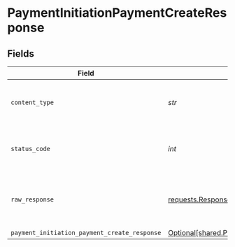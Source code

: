 # PaymentInitiationPaymentCreateResponse


## Fields

| Field                                                                                                                    | Type                                                                                                                     | Required                                                                                                                 | Description                                                                                                              |
| ------------------------------------------------------------------------------------------------------------------------ | ------------------------------------------------------------------------------------------------------------------------ | ------------------------------------------------------------------------------------------------------------------------ | ------------------------------------------------------------------------------------------------------------------------ |
| `content_type`                                                                                                           | *str*                                                                                                                    | :heavy_check_mark:                                                                                                       | HTTP response content type for this operation                                                                            |
| `status_code`                                                                                                            | *int*                                                                                                                    | :heavy_check_mark:                                                                                                       | HTTP response status code for this operation                                                                             |
| `raw_response`                                                                                                           | [requests.Response](https://requests.readthedocs.io/en/latest/api/#requests.Response)                                    | :heavy_check_mark:                                                                                                       | Raw HTTP response; suitable for custom response parsing                                                                  |
| `payment_initiation_payment_create_response`                                                                             | [Optional[shared.PaymentInitiationPaymentCreateResponse]](../../models/shared/paymentinitiationpaymentcreateresponse.md) | :heavy_minus_sign:                                                                                                       | OK                                                                                                                       |